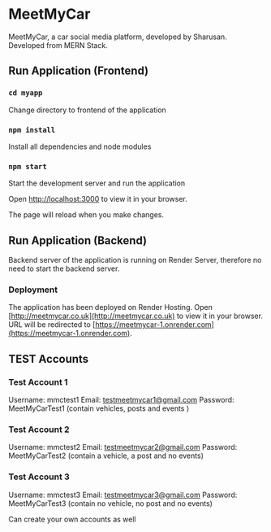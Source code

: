 # MeetMyCar

MeetMyCar, a car social media platform, developed by Sharusan. Developed from MERN Stack.

## Run Application (Frontend)

### `cd myapp`
Change directory to frontend of the application

### `npm install`
Install all dependencies and node modules

### `npm start`
Start the development server and run the application

Open [http://localhost:3000](http://localhost:3000) to view it in your browser.

The page will reload when you make changes.

## Run Application (Backend)

Backend server of the application is running on Render Server, therefore no need to start the backend server.

### Deployment

The application has been deployed on Render Hosting.
Open [http://meetmycar.co.uk](http://meetmycar.co.uk) to view it in your browser.
URL will be redirected to [https://meetmycar-1.onrender.com](https://meetmycar-1.onrender.com).

## TEST Accounts

### Test Account 1
Username: mmctest1
Email: testmeetmycar1@gmail.com
Password: MeetMyCarTest1
(contain vehicles, posts and events )

### Test Account 2
Username: mmctest2
Email: testmeetmycar2@gmail.com
Password: MeetMyCarTest2
(contain a vehicle, a post and no events)

### Test Account 3
Username: mmctest3
Email: testmeetmycar3@gmail.com
Password: MeetMyCarTest3
(contain no vehicle, no post and no events)

Can create your own accounts as well 